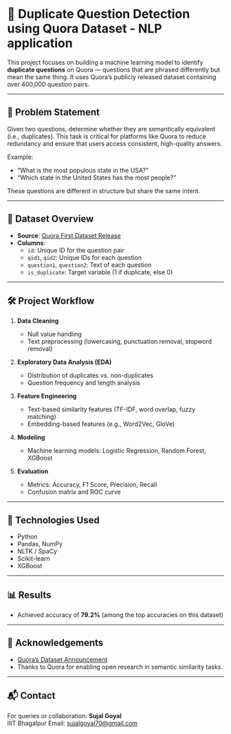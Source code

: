 # 🤖 Duplicate Question Detection using Quora Dataset - NLP application

This project focuses on building a machine learning model to identify **duplicate questions** on Quora — questions that are phrased differently but mean the same thing. It uses Quora’s publicly released dataset containing over 400,000 question pairs.

---

## 📌 Problem Statement

Given two questions, determine whether they are semantically equivalent (i.e., duplicates). This task is critical for platforms like Quora to reduce redundancy and ensure that users access consistent, high-quality answers.

Example:
- “What is the most populous state in the USA?”
- “Which state in the United States has the most people?”

These questions are different in structure but share the same intent.

---

## 📁 Dataset Overview

- **Source**: [Quora First Dataset Release](https://www.kaggle.com/datasets/quora/question-pairs-dataset)
- **Columns**:
  - `id`: Unique ID for the question pair
  - `qid1`, `qid2`: Unique IDs for each question
  - `question1`, `question2`: Text of each question
  - `is_duplicate`: Target variable (1 if duplicate, else 0)

---

## 🛠️ Project Workflow

1. **Data Cleaning**
   - Null value handling
   - Text preprocessing (lowercasing, punctuation removal, stopword removal)

2. **Exploratory Data Analysis (EDA)**
   - Distribution of duplicates vs. non-duplicates
   - Question frequency and length analysis

3. **Feature Engineering**
   - Text-based similarity features (TF-IDF, word overlap, fuzzy matching)
   - Embedding-based features (e.g., Word2Vec, GloVe)

4. **Modeling**
   - Machine learning models: Logistic Regression, Random Forest, XGBoost

5. **Evaluation**
   - Metrics: Accuracy, F1 Score, Precision, Recall
   - Confusion matrix and ROC curve

---

## 🧠 Technologies Used

- Python
- Pandas, NumPy
- NLTK / SpaCy
- Scikit-learn
- XGBoost

---

## 📊 Results

- Achieved accuracy of **79.2%** (among the top accuracies on this dataset)

---


## 🙏 Acknowledgements

- [Quora’s Dataset Announcement](https://www.kaggle.com/datasets/quora/question-pairs-dataset)
- Thanks to Quora for enabling open research in semantic similarity tasks.

---

## 📬 Contact

For queries or collaboration:
**Sujal Goyal**  
IIIT Bhagalpur 
Email: sujalgoyal70@gmail.com  

